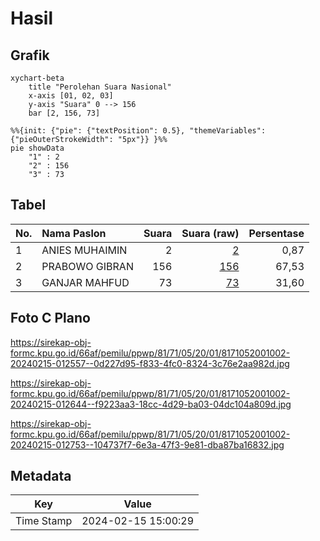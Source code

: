 # Hasil

## Grafik

```mermaid
xychart-beta
    title "Perolehan Suara Nasional"
    x-axis [01, 02, 03]
    y-axis "Suara" 0 --> 156
    bar [2, 156, 73]
```

```mermaid
%%{init: {"pie": {"textPosition": 0.5}, "themeVariables": {"pieOuterStrokeWidth": "5px"}} }%%
pie showData
    "1" : 2
    "2" : 156
    "3" : 73
```

## Tabel

| No. | Nama Paslon    | Suara | Suara (raw) | Persentase |
|:--- |:-------------- | -----:| -----------:| ----------:|
| 1   | ANIES MUHAIMIN | 2     | [2][p-1]    | 0,87       |
| 2   | PRABOWO GIBRAN | 156   | [156][p-2]  | 67,53      |
| 3   | GANJAR MAHFUD  | 73    | [73][p-3]   | 31,60      |


[p-1]: https://github.com/gigit-pemilu/pemilu-2024/blob/main/pilpres/hitung-suara/sub/81-maluku/sub/71-kota-ambon/sub/05-leitimur-selatan/sub/2001-hukurila/sub/002-tps/sub/paslon-1.txt
[p-2]: https://github.com/gigit-pemilu/pemilu-2024/blob/main/pilpres/hitung-suara/sub/81-maluku/sub/71-kota-ambon/sub/05-leitimur-selatan/sub/2001-hukurila/sub/002-tps/sub/paslon-2.txt
[p-3]: https://github.com/gigit-pemilu/pemilu-2024/blob/main/pilpres/hitung-suara/sub/81-maluku/sub/71-kota-ambon/sub/05-leitimur-selatan/sub/2001-hukurila/sub/002-tps/sub/paslon-3.txt

## Foto C Plano

https://sirekap-obj-formc.kpu.go.id/66af/pemilu/ppwp/81/71/05/20/01/8171052001002-20240215-012557--0d227d95-f833-4fc0-8324-3c76e2aa982d.jpg

https://sirekap-obj-formc.kpu.go.id/66af/pemilu/ppwp/81/71/05/20/01/8171052001002-20240215-012644--f9223aa3-18cc-4d29-ba03-04dc104a809d.jpg

https://sirekap-obj-formc.kpu.go.id/66af/pemilu/ppwp/81/71/05/20/01/8171052001002-20240215-012753--104737f7-6e3a-47f3-9e81-dba87ba16832.jpg


## Metadata

| Key        | Value               |
| ---------- | ------------------- |
| Time Stamp | 2024-02-15 15:00:29 |



